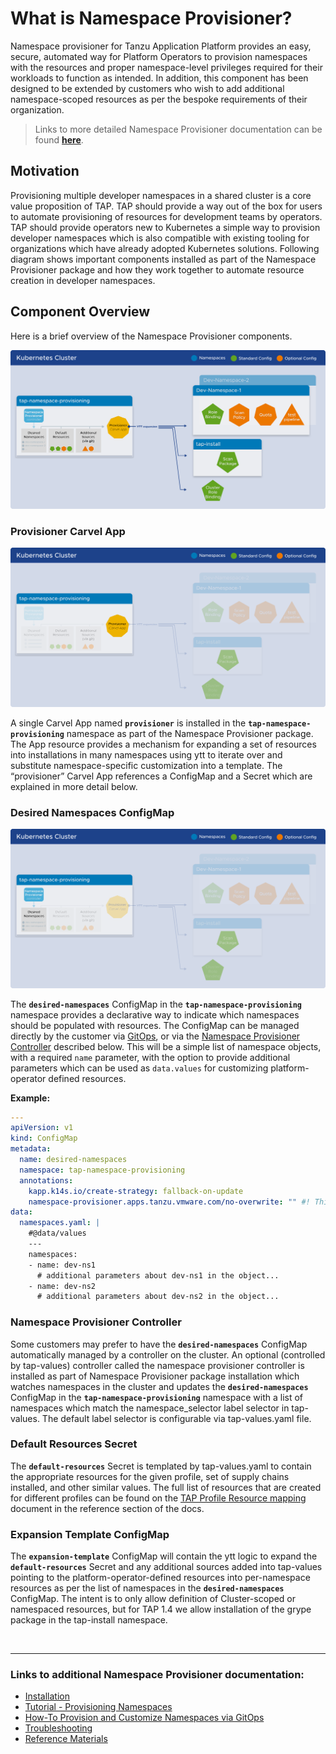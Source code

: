 # <a id="nsp-what-is-it"></a>What is Namespace Provisioner?

Namespace provisioner for Tanzu Application Platform provides an easy, secure, automated way for 
Platform Operators to provision namespaces with the resources and proper namespace-level privileges 
required for their workloads to function as intended. In addition, this component has been designed 
to be extended by customers who wish to add additional namespace-scoped resources as per the 
bespoke requirements of their organization.

>Links to more detailed Namespace Provisioner documentation can be found [**here**](#additional-links).

## <a id="nsp-motivation"></a>Motivation

Provisioning multiple developer namespaces in a shared cluster is a core value proposition of TAP. 
TAP should provide a way out of the box for users to automate provisioning of resources for 
development teams by operators. TAP should provide operators new to Kubernetes a simple way to 
provision developer namespaces which is also compatible with existing tooling for organizations 
which have already adopted Kubernetes solutions. Following diagram shows important components 
installed as part of the Namespace Provisioner package and how they work together to automate 
resource creation in developer namespaces.

## <a id="nsp-component-overview"></a>Component Overview 

Here is a brief overview of the Namespace Provisioner components.

![Namespace Provisioner Overview](../images/namespace-provisioner-overview-2.svg)

### <a id="nsp-component-carvel-app"></a>Provisioner Carvel App 

![Namespace Provisioner - Provisioner Carvel App](../images/namespace-provisioner-overview-2-c.svg)

A single Carvel App named **`provisioner`** is installed in the **`tap-namespace-provisioning`** 
namespace as part of the Namespace Provisioner package. The App resource provides a mechanism for 
expanding a set of resources into installations in many namespaces using ytt to iterate over and 
substitute namespace-specific customization into a template. The “provisioner” Carvel App 
references a ConfigMap and a Secret which are explained in more detail below.

### <a id="nsp-component-desired-namespaces-configmap"></a>Desired Namespaces ConfigMap

![Namespace Provisioner - Desired Namespaces ConfigMap](../images/namespace-provisioner-overview-2-a.svg)

The **`desired-namespaces`** ConfigMap in the **`tap-namespace-provisioning`** namespace provides a 
declarative way to indicate which namespaces should be populated with resources. The ConfigMap can 
be managed directly by the customer via [GitOps](#nsp-using-gitops), or via the 
[Namespace Provisioner Controller](#nsp-controller) described below. This will be a simple list of 
namespace objects, with a required `name` parameter, with the option to provide additional 
parameters which can be used as `data.values` for customizing platform-operator defined resources.

**Example:**

```yaml
---
apiVersion: v1
kind: ConfigMap
metadata:
  name: desired-namespaces
  namespace: tap-namespace-provisioning
  annotations:
    kapp.k14s.io/create-strategy: fallback-on-update
    namespace-provisioner.apps.tanzu.vmware.com/no-overwrite: "" #! This annotation tells the provisioner app to not override this configMap as this is your desired state.
data:
  namespaces.yaml: |
    #@data/values
    ---
    namespaces:
    - name: dev-ns1
      # additional parameters about dev-ns1 in the object...
    - name: dev-ns2
      # additional parameters about dev-ns2 in the object...
```

### <a id="nsp-component-namespace-provisioner-controller"></a>Namespace Provisioner Controller

Some customers may prefer to have the **`desired-namespaces`** ConfigMap automatically managed by a 
controller on the cluster. An optional (controlled by tap-values) controller called the namespace 
provisioner controller is installed as part of Namespace Provisioner package installation which 
watches namespaces in the cluster and updates the **`desired-namespaces`** ConfigMap in the 
**`tap-namespace-provisioning`** namespace with a list of namespaces which match the 
namespace_selector label selector in tap-values. The default label selector is  configurable via 
tap-values.yaml file.

### <a id="nsp-component-default-resources"></a>Default Resources Secret

The **`default-resources`** Secret is templated by tap-values.yaml to contain the appropriate 
resources for the given profile, set of supply chains installed, and other similar values. The 
full list of resources that are created for different profiles can be found on the 
[TAP Profile Resource mapping](reference.hbs.md) document in the reference section of the docs.

### <a id="nsp-component-expansion-template"></a>Expansion Template ConfigMap

The **`expansion-template`** ConfigMap will contain the ytt logic to expand the 
**`default-resources`** Secret and any additional sources added into tap-values pointing 
to the platform-operator-defined resources into per-namespace resources as per the list of 
namespaces in the **`desired-namespaces`** ConfigMap. The intent is to only allow definition 
of Cluster-scoped or namespaced resources, but for TAP 1.4 we allow installation of the grype 
package in the tap-install namespace.

</br>

---

### <a id="additional-links"></a>Links to additional Namespace Provisioner documentation:

- [Installation](install.hbs.md)
- [Tutorial - Provisioning Namespaces](tutorials.hbs.md) 
- [How-To Provision and Customize Namespaces via GitOps](how-tos.hbs.md)
- [Troubleshooting](troubleshooting.hbs.md)
- [Reference Materials](reference.hbs.md)

